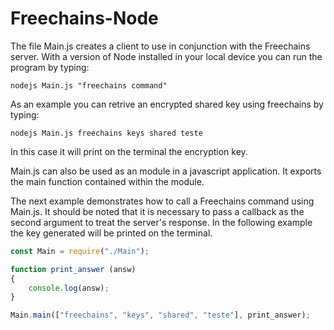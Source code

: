# Freechains-Node

The file Main.js creates a client to use in conjunction with the Freechains server. With a version of Node installed in your local device you can run the program by typing:

~~~shell
nodejs Main.js "freechains command"
~~~

As an example you can retrive an encrypted shared key using freechains by typing:

~~~shell
nodejs Main.js freechains keys shared teste
~~~

In this case it will print on the terminal the encryption key.

Main.js can also be used as an module in a javascript application. It exports the main function contained within the module.

The next example demonstrates how to call a Freechains command using Main.js. It should be noted that it is necessary to pass a callback as the second argument to treat the server's response. In the following example the key generated will be printed on the terminal.

~~~javascript
const Main = require("./Main");

function print_answer (answ)
{
    console.log(answ);
}

Main.main(["freechains", "keys", "shared", "teste"], print_answer);
~~~
